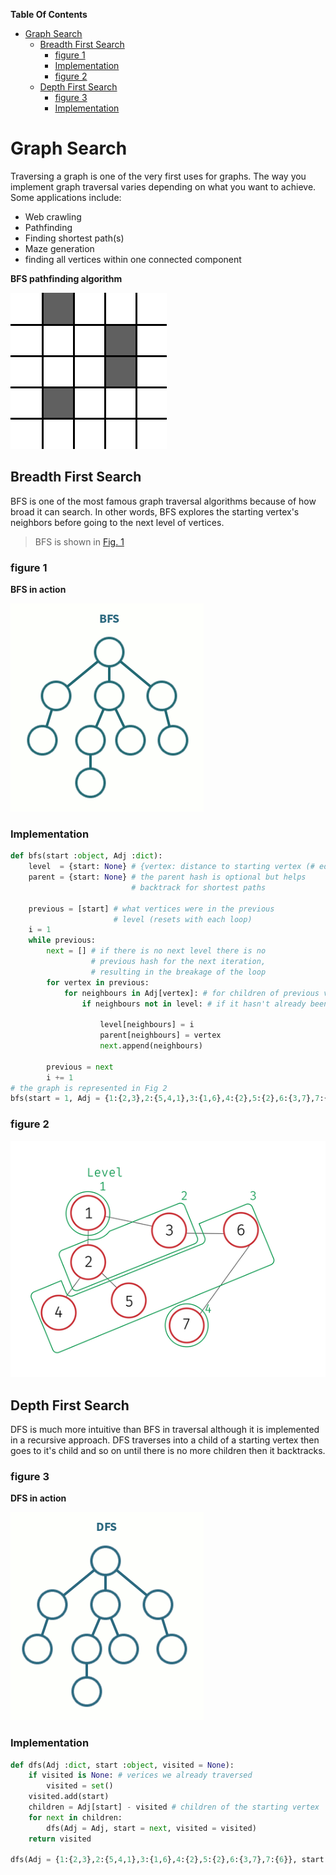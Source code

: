 **Table Of Contents**
<!-- TOC -->

- [Graph Search](#graph-search)
    - [Breadth First Search](#breadth-first-search)
        - [figure 1](#figure-1)
        - [Implementation](#implementation)
        - [figure 2](#figure-2)
    - [Depth First Search](#depth-first-search)
        - [figure 3](#figure-3)
        - [Implementation](#implementation-1)

<!-- /TOC -->

# Graph Search
Traversing a graph is one of the very first uses for graphs. The way you implement graph traversal varies depending on what you want to achieve. Some applications include:
+ Web crawling
+ Pathfinding
+ Finding shortest path(s)
+ Maze generation
+ finding all vertices within one connected component

**BFS pathfinding algorithm**

![](Images/gif1.gif)
## Breadth First Search
BFS is one of the most famous graph traversal algorithms because of how broad it can search. In other words, BFS explores the starting vertex's neighbors before going to the next level of vertices.
> BFS is shown in [Fig. 1](###figure-1)

### figure 1
**BFS in action**

![](Images/gif2.gif)

### Implementation
```python
def bfs(start :object, Adj :dict):
    level  = {start: None} # {vertex: distance to starting vertex (# edges)}
    parent = {start: None} # the parent hash is optional but helps
                           # backtrack for shortest paths

    previous = [start] # what vertices were in the previous
                       # level (resets with each loop)
    i = 1
    while previous:
        next = [] # if there is no next level there is no
                  # previous hash for the next iteration,
                  # resulting in the breakage of the loop
        for vertex in previous:
            for neighbours in Adj[vertex]: # for children of previous vertices
                if neighbours not in level: # if it hasn't already been traversed

                    level[neighbours] = i
                    parent[neighbours] = vertex
                    next.append(neighbours)

        previous = next
        i += 1
# the graph is represented in Fig 2
bfs(start = 1, Adj = {1:{2,3},2:{5,4,1},3:{1,6},4:{2},5:{2},6:{3,7},7:{6}})
```

### figure 2
![](Images/img5.png)

## Depth First Search
DFS is much more intuitive than BFS in traversal although it is implemented in a recursive approach.
DFS traverses into a child of a starting vertex then goes to it's child and so on until there is no more children then it backtracks.

### figure 3
**DFS in action**

![](Images/gif3.gif)

### Implementation
```python
def dfs(Adj :dict, start :object, visited = None):
    if visited is None: # verices we already traversed
        visited = set()
    visited.add(start)
    children = Adj[start] - visited # children of the starting vertex
    for next in children:
        dfs(Adj = Adj, start = next, visited = visited)
    return visited

dfs(Adj = {1:{2,3},2:{5,4,1},3:{1,6},4:{2},5:{2},6:{3,7},7:{6}}, start = 1)
```